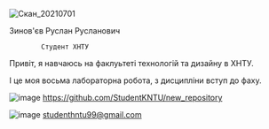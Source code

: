 ![Скан_20210701](https://user-images.githubusercontent.com/94218162/141614455-b6564409-bc19-4e66-a6cc-eb9aaebaab07.jpg)

Зинов'єв Руслан Русланович

            Студент ХНТУ

Привіт, я навчаюсь на факлуьтеті технологій та дизайну в ХНТУ.

І це моя восьма лабораторна робота, з дисципліни вступ до фаху.

![image](https://user-images.githubusercontent.com/94218162/141614609-a3d8fcc1-820c-4a88-82ba-d76d642be81a.png)    https://github.com/StudentKNTU/new_repository 

![image](https://user-images.githubusercontent.com/94218162/141614634-e4357213-6bc7-46e4-a628-27c446a84572.png)     studenthntu99@gmail.com
